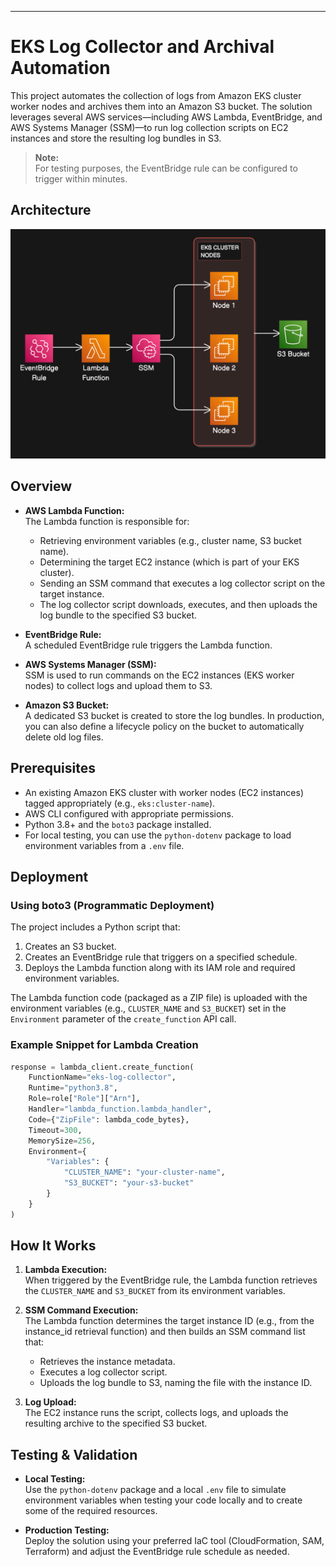 
---

# EKS Log Collector and Archival Automation

This project automates the collection of logs from Amazon EKS cluster worker nodes and archives them into an Amazon S3 bucket. The solution leverages several AWS services—including AWS Lambda, EventBridge, and AWS Systems Manager (SSM)—to run log collection scripts on EC2 instances and store the resulting log bundles in S3.

> **Note:**  
> For testing purposes, the EventBridge rule can be configured to trigger within minutes. 

## Architecture

![Architecture Diagram](./EKSLogsCollectorDiagram.png)

## Overview

- **AWS Lambda Function:**  
  The Lambda function is responsible for:
  - Retrieving environment variables (e.g., cluster name, S3 bucket name).
  - Determining the target EC2 instance (which is part of your EKS cluster).
  - Sending an SSM command that executes a log collector script on the target instance.
  - The log collector script downloads, executes, and then uploads the log bundle to the specified S3 bucket.
  
- **EventBridge Rule:**  
  A scheduled EventBridge rule triggers the Lambda function.

- **AWS Systems Manager (SSM):**  
  SSM is used to run commands on the EC2 instances (EKS worker nodes) to collect logs and upload them to S3.

- **Amazon S3 Bucket:**  
  A dedicated S3 bucket is created to store the log bundles. In production, you can also define a lifecycle policy on the bucket to automatically delete old log files.


## Prerequisites

- An existing Amazon EKS cluster with worker nodes (EC2 instances) tagged appropriately (e.g., `eks:cluster-name`).
- AWS CLI configured with appropriate permissions.
- Python 3.8+ and the `boto3` package installed.
- For local testing, you can use the `python-dotenv` package to load environment variables from a `.env` file.

## Deployment

### Using boto3 (Programmatic Deployment)

The project includes a Python script that:
1. Creates an S3 bucket.
2. Creates an EventBridge rule that triggers on a specified schedule.
3. Deploys the Lambda function along with its IAM role and required environment variables.

The Lambda function code (packaged as a ZIP file) is uploaded with the environment variables (e.g., `CLUSTER_NAME` and `S3_BUCKET`) set in the `Environment` parameter of the `create_function` API call.

### Example Snippet for Lambda Creation

```python
response = lambda_client.create_function(
    FunctionName="eks-log-collector",
    Runtime="python3.8",
    Role=role["Role"]["Arn"],
    Handler="lambda_function.lambda_handler",
    Code={"ZipFile": lambda_code_bytes},
    Timeout=300,
    MemorySize=256,
    Environment={
        "Variables": {
            "CLUSTER_NAME": "your-cluster-name",
            "S3_BUCKET": "your-s3-bucket"
        }
    }
)
```

## How It Works

1. **Lambda Execution:**  
   When triggered by the EventBridge rule, the Lambda function retrieves the `CLUSTER_NAME` and `S3_BUCKET` from its environment variables.

2. **SSM Command Execution:**  
   The Lambda function determines the target instance ID (e.g., from the instance_id retrieval function) and then builds an SSM command list that:
   - Retrieves the instance metadata.
   - Executes a log collector script.
   - Uploads the log bundle to S3, naming the file with the instance ID.
   
3. **Log Upload:**  
   The EC2 instance runs the script, collects logs, and uploads the resulting archive to the specified S3 bucket.

## Testing & Validation

- **Local Testing:**  
  Use the `python-dotenv` package and a local `.env` file to simulate environment variables when testing your code locally and to create some of the required resources.

- **Production Testing:**  
  Deploy the solution using your preferred IaC tool (CloudFormation, SAM, Terraform) and adjust the EventBridge rule schedule as needed.

